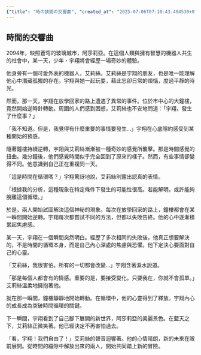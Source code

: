 ```yaml
---
{"title": "時の狭間の交響曲", "created_at": "2025-07-06T07:10:43.494530+09:00", "pattern_id": 4, "pattern_name": "ループ脱出型", "year": 2094}
---
```


## 時間的交響曲

2094年，映照蒼穹的玻璃城市，阿莎莉亞。在這個人類與擁有智慧的機器人共生的社會中，某一天，少年・宇翔將會經歷一場奇妙的體驗。

他身旁有一個可愛外表的機器人，艾莉絲。艾莉絲是宇翔的朋友，也是唯一能理解他心中潛藏孤獨的存在。宇翔與她一起玩耍，藉此忘卻日常的煩惱，度過平靜的時光。

然而，那一天，宇翔在放學回家的路上遭遇了異常的事件。位於市中心的大鐘樓，竟然開始逆時針轉動。周圍的人們感到困惑，艾莉絲也不安地問道：「宇翔，發生了什麼事？」

「我不知道。但是，我覺得有什麼重要的事情要發生…」宇翔在心底隱約感受到某種開始的預感。

隨著鐘樓持續逆轉，宇翔與艾莉絲漸漸被一種奇妙的感覺所襲擊。那是時間感覺的扭曲。幾分鐘後，他們感覺時間似乎完全回到了原來的樣子。然而，有些事情卻變得不同。他意識到自己正在重複同一天。

「這是時間在循環嗎？」宇翔驚訝地說，艾莉絲則露出認真的表情。

「根據我的分析，這種現象在特定條件下發生的可能性很高。若能解明，或許能夠脫離這個循環。」

於是，兩人開始試圖解決這個神秘的現象。每次在放學回家的路上，鐘樓都會在某一瞬間開始逆轉。宇翔每次都嘗試不同的方法，但都以失敗告終。他的心中逐漸積累起焦慮感。

某一天，宇翔在一個瞬間突然明白。經歷了多次相同的失敗後，他真正想要解決的，不是時間的循環本身，而是自己內心深處的焦慮與恐懼。他下定決心要面對自己的心靈。

「艾莉絲，我很害怕。所有的一切都會改變…」宇翔含著淚水說道。

「那是每個人都會有的情感。重要的是，要接受變化。只要我在，你就不會孤單。」艾莉絲溫柔地擁抱著他。

就在那一瞬間，鐘樓靜靜地開始轉動。在循環中，他的心靈得到了釋放。宇翔內心的成長成為突破時間循環的關鍵。

下一瞬間，宇翔看到了自己腳下展開的新世界，阿莎莉亞的美麗景色。在藍天之下，艾莉絲正微笑著。他已經決定不再害怕過去。

「看，宇翔！我們自由了！」艾莉絲的聲音迴響著。他的心情晴朗，新的未來在眼前展開。從時間的縫隙中解放出來的兩人，開始共同踏上新的冒險。
